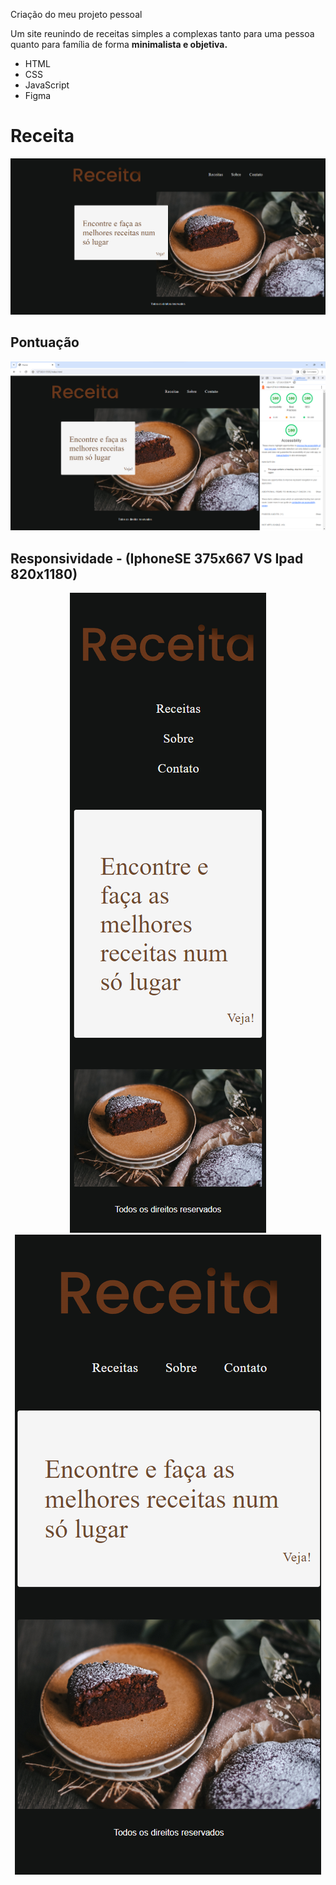 Criação do meu projeto pessoal

Um site reunindo de receitas simples a complexas tanto para uma pessoa quanto para família de forma <b>minimalista e objetiva.</b>
- HTML
- CSS 
- JavaScript
- Figma

# Receita
![Home](https://github.com/VitorHSilver/Receita/blob/Casa/assets/telaInteira.png)

## Pontuação
![Pontuacao](https://github.com/VitorHSilver/Receita/blob/Casa/assets/pontuacao.png)

## Responsividade - (IphoneSE 375x667  VS Ipad 820x1180)
<p align="center">
  <img src="https://github.com/VitorHSilver/Receita/blob/Casa/assets/iphoneSE%20375x667.png" alt="iphone" />
  <img src="https://github.com/VitorHSilver/Receita/blob/Casa/assets/ipad%20Air%20820x1180.png" alt="ipad" />
</p>
